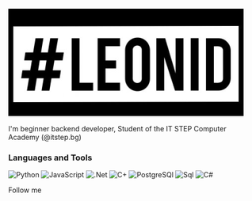 [![Header](https://github.com/Leonid-Pan/Leonid-Pan/blob/main/Assets/Leonid.png)](https://github.com/Leonid-Pan)

I'm beginner backend developer, Student of the IT STEP Computer Academy (@itstep.bg)

### Languages and Tools
![Python](https://img.shields.io/badge/-Python-090909?style=for-the-badge&logo=Python&logoColor=52D1DC)
![JavaScript](https://img.shields.io/badge/-JavaScript-090909?style=for-the-badge&logo=JavaScript)
![.Net](https://img.shields.io/badge/-Framework-090909?style=for-the-badge&logo=.net&logoColor=E5D3FF)
![C+](https://img.shields.io/badge/-C++-090909?style=for-the-badge&logo=C%2b%2b&logoColor=6296CC)
![PostgreSQl](https://img.shields.io/badge/-PostgreSQl-090909?style=for-the-badge&logo=PostgreSQL)
![Sql](https://img.shields.io/badge/-Sql-090909?style=for-the-badge&logo=mysql&logoColor=00ffff)
![C#](https://img.shields.io/badge/-C_%23-090909?style=for-the-badge&logo=C%2b%2b&logoColor=6296CC)

Follow me